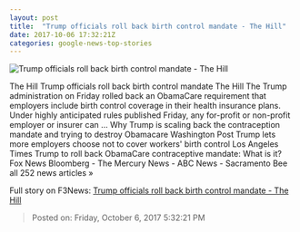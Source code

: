 ```yaml
---
layout: post
title:  "Trump officials roll back birth control mandate - The Hill"
date: 2017-10-06 17:32:21Z
categories: google-news-top-stories
---
```


![Trump officials roll back birth control mandate - The Hill](http://thehill.com/sites/default/files/trumpdonald07192017getty.jpg)

The Hill Trump officials roll back birth control mandate The Hill The Trump administration on Friday rolled back an ObamaCare requirement that employers include birth control coverage in their health insurance plans. Under highly anticipated rules published Friday, any for-profit or non-profit employer or insurer can ... Why Trump is scaling back the contraception mandate and trying to destroy Obamacare Washington Post Trump lets more employers choose not to cover workers' birth control Los Angeles Times Trump to roll back ObamaCare contraceptive mandate: What is it? Fox News Bloomberg - The Mercury News - ABC News - Sacramento Bee all 252 news articles »


Full story on F3News: [Trump officials roll back birth control mandate - The Hill](http://www.f3nws.com/n/m4bzq)

> Posted on: Friday, October 6, 2017 5:32:21 PM
